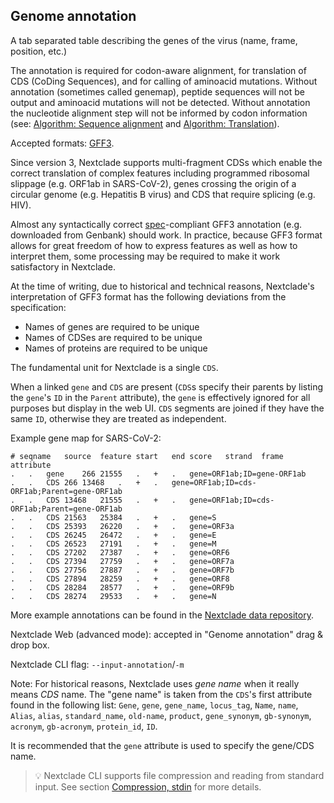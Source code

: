## Genome annotation

A tab separated table describing the genes of the virus (name, frame, position, etc.)

The annotation is required for codon-aware alignment, for translation of CDS (CoDing Sequences), and for calling of aminoacid mutations. Without annotation (sometimes called genemap), peptide sequences will not be output and aminoacid mutations will not be detected. Without annotation the nucleotide alignment step will not be informed by codon information (see: [Algorithm: Sequence alignment](../algorithm/01-sequence-alignment) and [Algorithm: Translation](../algorithm/02-translation)).

Accepted formats: [GFF3](https://github.com/The-Sequence-Ontology/Specifications/blob/master/gff3.md).

Since version 3, Nextclade supports multi-fragment CDSs which enable the correct translation of complex features including programmed ribosomal slippage (e.g. ORF1ab in SARS-CoV-2), genes crossing the origin of a circular genome (e.g. Hepatitis B virus) and CDS that require splicing (e.g. HIV).

Almost any syntactically correct [spec](https://github.com/The-Sequence-Ontology/Specifications/blob/master/gff3.md)-compliant GFF3 annotation (e.g. downloaded from Genbank) should work. In practice, because GFF3 format allows for great freedom of how to express features as well as how to interpret them, some processing may be required to make it work satisfactory in Nextclade.

At the time of writing, due to historical and technical reasons, Nextclade's interpretation of GFF3 format has the following deviations from the specification:

- Names of genes are required to be unique
- Names of CDSes are required to be unique
- Names of proteins are required to be unique

The fundamental unit for Nextclade is a single `CDS`.

When a linked `gene` and `CDS` are present (`CDS`s specify their parents by listing the `gene`'s `ID` in the `Parent` attribute), the `gene` is effectively ignored for all purposes but display in the web UI. `CDS` segments are joined if they have the same `ID`, otherwise they are treated as independent.

Example gene map for SARS-CoV-2:

```tsv
# seqname	source	feature	start	end	score	strand	frame	attribute
.	.	gene	266	21555	.	+	.	gene=ORF1ab;ID=gene-ORF1ab
.	.	CDS	266	13468	.	+	.	gene=ORF1ab;ID=cds-ORF1ab;Parent=gene-ORF1ab
.	.	CDS	13468	21555	.	+	.	gene=ORF1ab;ID=cds-ORF1ab;Parent=gene-ORF1ab
.	.	CDS	21563	25384	.	+	.	gene=S
.	.	CDS	25393	26220	.	+	.	gene=ORF3a
.	.	CDS	26245	26472	.	+	.	gene=E
.	.	CDS	26523	27191	.	+	.	gene=M
.	.	CDS	27202	27387	.	+	.	gene=ORF6
.	.	CDS	27394	27759	.	+	.	gene=ORF7a
.	.	CDS	27756	27887	.	+	.	gene=ORF7b
.	.	CDS	27894	28259	.	+	.	gene=ORF8
.	.	CDS	28284	28577	.	+	.	gene=ORF9b
.	.	CDS	28274	29533	.	+	.	gene=N
```

More example annotations can be found in the [Nextclade data repository](https://github.com/search?q=repo%3Anextstrain%2Fnextclade_data++path%3Agenome_annotation.gff3&type=code).

Nextclade Web (advanced mode): accepted in "Genome annotation" drag & drop box.

Nextclade CLI flag: `--input-annotation`/`-m`

Note: For historical reasons, Nextclade uses _gene name_ when it really means _CDS_ name. The "gene name" is taken from the `CDS`'s first attribute found in the following list: `Gene`, `gene`, `gene_name`, `locus_tag`, `Name`, `name`, `Alias`, `alias`, `standard_name`, `old-name`, `product`, `gene_synonym`, `gb-synonym`, `acronym`, `gb-acronym`, `protein_id`, `ID`.

It is recommended that the `gene` attribute is used to specify the gene/CDS name.

> 💡 Nextclade CLI supports file compression and reading from standard input. See section [Compression, stdin](./compression) for more details.

